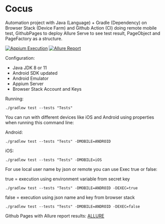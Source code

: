 # Cocus

Automation project with Java (Language) + Gradle (Dependency) on Browser Stack (Device Farm) and Github Action (CI) doing remote mobile test, GithubPages to deploy Allure Serve to see test result, PageObject and PageFactory as a structure. 

[![Appium Execution](https://github.com/tassioplima/cocus/workflows/CI/badge.svg)](https://github.com/tassioplima/cocus/actions)
[![Allure Report](https://img.shields.io/badge/Allure%20Report-deployed-yellowgreen)](https://tassioplima.github.io/cocus/)


Configuration: 

- Java JDK 8 or 11
- Android SDK updated
- Android Emulator
- Appium Server
- Browser Stack Account and Keys

Running:

```
./gradlew test --tests "Tests"
```

You can run with different devices like iOS and Android using properties when running this command line:

Android: 

```
./gradlew test --tests "Tests" -DMOBILE=ANDROID
```

iOS: 

```
./gradlew test --tests "Tests" -DMOBILE=iOS
```
For use local user name by json or remote you can use Exec true or false:

true = execution using environment variable from secret key

```
./gradlew test --tests "Tests" -DMOBILE=ANDROID -DEXEC=true
```

false = execution using json name and key from browser stack

```
./gradlew test --tests "Tests" -DMOBILE=ANDROID -DEXEC=false
```

Github Pages with Allure report results: [ALLURE](https://tassioplima.github.io/cocus/)

